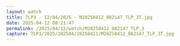 ```yaml
---
layout: watch
title: TLP3 - 12/04/2025 - M20250412_082147_TLP_3T.jpg
date: 2025-04-12 08:21:47
permalink: /2025/04/12/watch/M20250412_082147_TLP_3
capture: TLP3/2025/202504/20250411/M20250412_082147_TLP_3T.jpg
---
```

